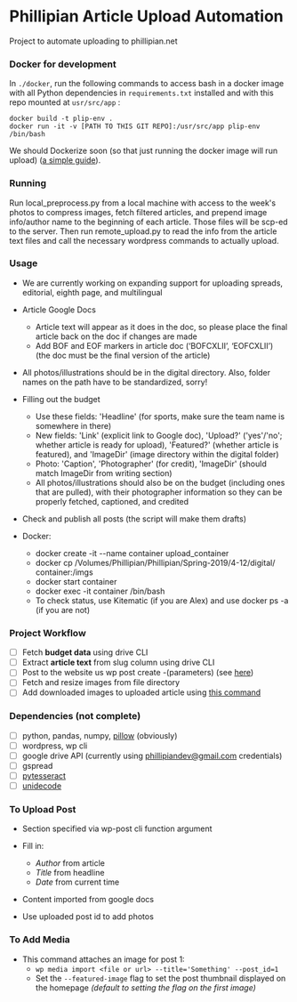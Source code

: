 # Phillipian Article Upload Automation
Project to automate uploading to phillipian.net

### Docker for development
In `./docker`, run the following commands to access bash in a docker image with all Python dependencies in `requirements.txt` installed and with this repo mounted at `usr/src/app` :
```
docker build -t plip-env . 
docker run -it -v [PATH TO THIS GIT REPO]:/usr/src/app plip-env /bin/bash
```
We should Dockerize soon (so that just running the docker image will run upload) ([a simple guide](https://runnable.com/docker/python/dockerize-your-python-application)).

### Running
Run local_preprocess.py from a local machine with access to the week's photos to compress images, fetch filtered articles, and prepend image info/author name to the beginning of each article. Those files will be scp-ed to the server. Then run remote_upload.py to read the info from the article text files and call the necessary wordpress commands to actually upload.
### Usage
- We are currently working on expanding support for uploading spreads, editorial, eighth page, and multilingual
- Article Google Docs
  - Article text will appear as it does in the doc, so please place the final article back on the doc if changes are made
  - Add BOF and EOF markers in article doc (‘BOFCXLII’, ‘EOFCXLII’) (the doc must be the final version of the article)
- All photos/illustrations should be in the digital directory. Also, folder names on the path have to be standardized, sorry!
- Filling out the budget
  - Use these fields: 'Headline' (for sports, make sure the team name is somewhere in there)
  - New fields: 'Link' (explicit link to Google doc), 'Upload?' ('yes'/'no'; whether article is ready for upload), 'Featured?' (whether article is featured), and 'ImageDir' (image directory within the digital folder)
  - Photo: 'Caption', 'Photographer' (for credit), 'ImageDir' (should match ImageDir from writing section)
  - All photos/illustrations should also be on the budget (including ones that are pulled), with their photographer information so they can be properly fetched, captioned, and credited
- Check and publish all posts (the script will make them drafts)


- Docker: 
  - docker create -it --name container upload_container
  - docker cp /Volumes/Phillipian/Phillipian/Spring-2019/4-12/digital/ container:/imgs
  - docker start container
  - docker exec -it container /bin/bash
  - To check status, use Kitematic (if you are Alex) and use docker ps -a (if you are not)
### Project Workflow
- [ ] Fetch **budget data** using drive CLI 
- [ ] Extract **article text** from slug column using drive CLI
- [ ] Post to the website us wp post create -(parameters) (see [here](https://developer.wordpress.org/cli/commands/post/create/))
- [ ] Fetch and resize images from file directory
- [ ] Add downloaded images to uploaded article using [this command](https://developer.wordpress.org/cli/commands/media/import/)
### Dependencies (not complete)
- [ ] python, pandas, numpy, [pillow](https://github.com/python-pillow/Pillow) (obviously)
- [ ] wordpress, wp cli
- [ ] google drive API (currently using phillipiandev@gmail.com credentials)
- [ ] gspread
- [ ] [pytesseract](https://pypi.org/project/pytesseract/)
- [ ] [unidecode](https://pypi.org/project/Unidecode/)
### To Upload Post
- Section specified via wp-post cli function argument
- Fill in:
  - _Author_ from article
  - _Title_ from headline
  - _Date_ from current time
- Content imported from google docs

- Use uploaded post id to add photos
### To Add Media
- This command attaches an image for post 1:
  - `wp media import <file or url> --title='Something' --post_id=1`
  - Set the `--featured-image` flag to set the post thumbnail displayed on the homepage _(default to setting the flag on the first image)_
